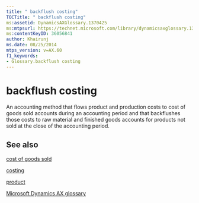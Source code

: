 ```yaml
---
title: " backflush costing"
TOCTitle: " backflush costing"
ms:assetid: DynamicsAXGlossary.1370425
ms:mtpsurl: https://technet.microsoft.com/library/dynamicsaxglossary.1370425(v=AX.60)
ms:contentKeyID: 36056841
author: Khairunj
ms.date: 08/25/2014
mtps_version: v=AX.60
f1_keywords:
- Glossary.backflush costing
---
```


# backflush costing

An accounting method that flows product and production costs to cost of goods sold accounts during an accounting period and that backflushes those costs to raw material and finished goods accounts for products not sold at the close of the accounting period.

## See also

[cost of goods sold](cost-of-goods-sold.md)

[costing](costing.md)

[product](product.md)

[Microsoft Dynamics AX glossary](glossary/microsoft-dynamics-ax-glossary.md)

  


